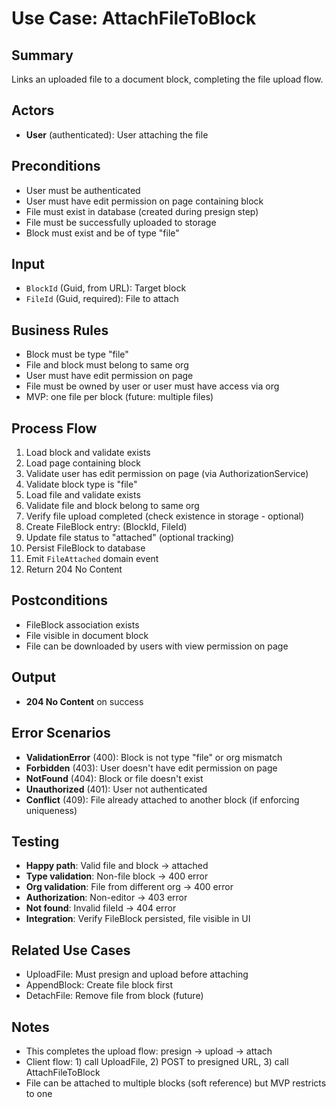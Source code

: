 # Use Case: AttachFileToBlock

## Summary
Links an uploaded file to a document block, completing the file upload flow.

## Actors
- **User** (authenticated): User attaching the file

## Preconditions
- User must be authenticated
- User must have edit permission on page containing block
- File must exist in database (created during presign step)
- File must be successfully uploaded to storage
- Block must exist and be of type "file"

## Input
- `BlockId` (Guid, from URL): Target block
- `FileId` (Guid, required): File to attach

## Business Rules
- Block must be type "file"
- File and block must belong to same org
- User must have edit permission on page
- File must be owned by user or user must have access via org
- MVP: one file per block (future: multiple files)

## Process Flow
1. Load block and validate exists
2. Load page containing block
3. Validate user has edit permission on page (via AuthorizationService)
4. Validate block type is "file"
5. Load file and validate exists
6. Validate file and block belong to same org
7. Verify file upload completed (check existence in storage - optional)
8. Create FileBlock entry: (BlockId, FileId)
9. Update file status to "attached" (optional tracking)
10. Persist FileBlock to database
11. Emit `FileAttached` domain event
12. Return 204 No Content

## Postconditions
- FileBlock association exists
- File visible in document block
- File can be downloaded by users with view permission on page

## Output
- **204 No Content** on success

## Error Scenarios
- **ValidationError** (400): Block is not type "file" or org mismatch
- **Forbidden** (403): User doesn't have edit permission on page
- **NotFound** (404): Block or file doesn't exist
- **Unauthorized** (401): User not authenticated
- **Conflict** (409): File already attached to another block (if enforcing uniqueness)

## Testing
- **Happy path**: Valid file and block → attached
- **Type validation**: Non-file block → 400 error
- **Org validation**: File from different org → 400 error
- **Authorization**: Non-editor → 403 error
- **Not found**: Invalid fileId → 404 error
- **Integration**: Verify FileBlock persisted, file visible in UI

## Related Use Cases
- UploadFile: Must presign and upload before attaching
- AppendBlock: Create file block first
- DetachFile: Remove file from block (future)

## Notes
- This completes the upload flow: presign → upload → attach
- Client flow: 1) call UploadFile, 2) POST to presigned URL, 3) call AttachFileToBlock
- File can be attached to multiple blocks (soft reference) but MVP restricts to one
